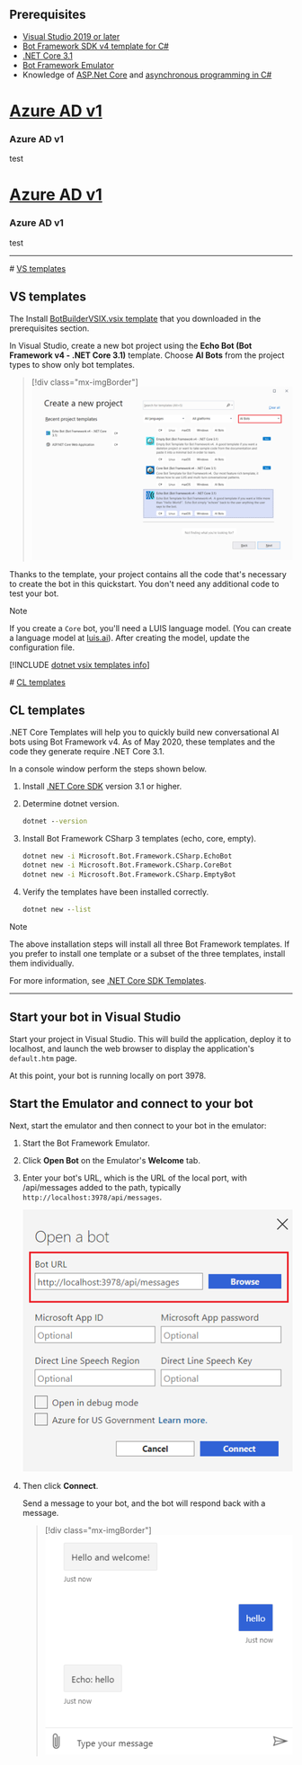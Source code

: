 ## Prerequisites

- [Visual Studio 2019 or later](https://www.visualstudio.com/downloads)
- [Bot Framework SDK v4 template for C#](https://aka.ms/bot-vsix)
- [.NET Core 3.1](https://dotnet.microsoft.com/download)
- [Bot Framework Emulator](https://aka.ms/bot-framework-emulator-readme)
- Knowledge of [ASP.Net Core](https://docs.microsoft.com/aspnet/core/) and [asynchronous programming in C#](https://docs.microsoft.com/dotnet/csharp/programming-guide/concepts/async/index)


# [Azure AD v1](#tab/adv1)

### Azure AD v1

test

# [Azure AD v1](#tab/adv1)

### Azure AD v1

test

---

# [VS templates](#tab/vs)

## VS templates

The
Install [BotBuilderVSIX.vsix template](https://aka.ms/bot-vsix) that you downloaded in the prerequisites section.

In Visual Studio, create a new bot project using the **Echo Bot (Bot Framework v4 - .NET Core 3.1)** template. Choose **AI Bots** from the project types to show only bot templates.

> [!div class="mx-imgBorder"]
> ![Visual Studio create a new project dialog](../media/azure-bot-quickstarts/bot-builder-dotnet-project-vs2019.png)

Thanks to the template, your project contains all the code that's necessary to create the bot in this quickstart. You don't need any additional code to test your bot.

> [!NOTE]
> If you create a `Core` bot, you'll need a LUIS language model. (You can create a language model at [luis.ai](https://www.luis.ai)). After creating the model, update the configuration file.

[!INCLUDE [dotnet vsix templates info](~/includes/vsix-templates-versions.md)]

# [CL templates](#tab/cl)

## CL templates

.NET Core Templates will help you to quickly build new conversational AI bots using Bot Framework v4. As of May 2020, these templates and the code they generate require .NET Core 3.1.

In a console window perform the steps shown below.

1. Install [.NET Core SDK](https://dotnet.microsoft.com/download) version 3.1 or higher.
1. Determine dotnet version.

   ```cmd
   dotnet --version
   ```

1. Install Bot Framework CSharp 3 templates (echo, core, empty).

   ```cmd
   dotnet new -i Microsoft.Bot.Framework.CSharp.EchoBot
   dotnet new -i Microsoft.Bot.Framework.CSharp.CoreBot
   dotnet new -i Microsoft.Bot.Framework.CSharp.EmptyBot
   ```

1. Verify the templates have been installed correctly.

   ```cmd
   dotnet new --list
   ```

> [!NOTE]
> The above installation steps will install all three Bot Framework templates. If you prefer to install one template or a subset of the three templates, install them individually.

 For more information, see [.NET Core SDK Templates](https://github.com/microsoft/BotBuilder-Samples/tree/master/generators/dotnet-templates#net-core-sdk-templates).

---

## Start your bot in Visual Studio

Start your project in Visual Studio. This will build the application, deploy it to localhost, and launch the web browser to display the application's `default.htm` page.

At this point, your bot is running locally on port 3978.

## Start the Emulator and connect to your bot

Next, start the emulator and then connect to your bot in the emulator:

1. Start the Bot Framework Emulator.

2. Click **Open Bot** on the Emulator's **Welcome** tab.

3. Enter your bot's URL, which is the URL of the local port, with /api/messages added to the path, typically `http://localhost:3978/api/messages`.

   <!--This is the same process in the Emulator for all three languages.-->
   ![open a bot screen](../media/python/quickstart/open-bot.png)

4. Then click **Connect**.

   Send a message to your bot, and the bot will respond back with a message.

   > [!div class="mx-imgBorder"]
   > ![Emulator running](../media/emulator-v4/cs-quickstart.png)

<!--
> [!NOTE]
> If you see that the message cannot be sent, you might need to restart your machine as ngrok didn't get the needed privileges on your system yet (only needs to be done one time).
-->
